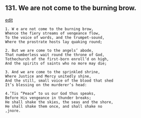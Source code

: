 
## 131.  We are not come to the burning brow.
[edit](https://docs.google.com/document/d/1qLzFE2tNJ56sd5mbWtmXqSeJ2Mv_NYWT/edit?mode=html)



    1. W e are not come to the burning brow, 
    Whence the fiery streams of vengeance flow, 
    To the voice of words, and the trumpet-sound, 
    Where the prostrate hosts lay quaking round;

    2. But we are come to the angels’ abode,
    That numberless wait round the throne of God, 
    Tothechurch of the first-born enroll’d on high, 
    And the spirits of saints who no more may die;

    3. And we are come to the sprinkled shrine, 
    Where Justice and Mercy unitedly shine,
    And the still, small voice of the blood that shed 
    It’s blessing on the murderer’s head:

    4.’Tis “Peace” to us our God thus speaks, 
    Before His vengeance in thunder breaks;
    He shall shake the skies, the seas and the shore, 
    He shall shake them once, and shall shake no 
    ,jnore.
